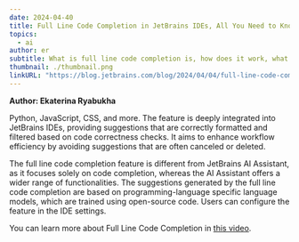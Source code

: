 ```yaml
---
date: 2024-04-40
title: Full Line Code Completion in JetBrains IDEs, All You Need to Know
topics:
  - ai
author: er
subtitle: What is full line code completion is, how does it work, what languages are supported, and how can you get started
thumbnail: ./thumbnail.png
linkURL: "https://blog.jetbrains.com/blog/2024/04/04/full-line-code-completion-in-jetbrains-ides-all-you-need-to-know/"
---
```


**Author: Ekaterina Ryabukha**

Python, JavaScript, CSS, and more. The feature is deeply integrated into JetBrains IDEs, providing suggestions that are correctly formatted and filtered based on code correctness checks. It aims to enhance workflow efficiency by avoiding suggestions that are often canceled or deleted.

The full line code completion feature is different from JetBrains AI Assistant, as it focuses solely on code completion, whereas the AI Assistant offers a wider range of functionalities. The suggestions generated by the full line code completion are based on programming-language specific language models, which are trained using open-source code. Users can configure the feature in the IDE settings.

You can learn more about Full Line Code Completion in [this video](https://youtu.be/DLBiJ5kYUFg).
